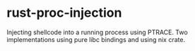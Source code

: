 # rust-proc-injection
Injecting shellcode into a running process using PTRACE. Two implementations using pure libc bindings and using nix crate.
